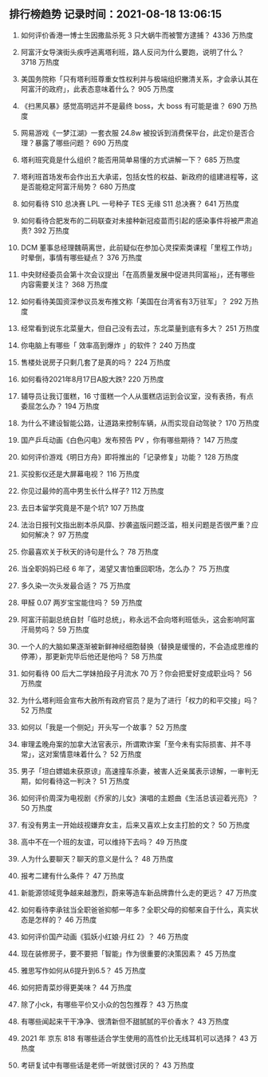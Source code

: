 
## 排行榜趋势 记录时间：2021-08-18 13:06:15
  
  1. 如何评价香港一博士生因撒盐杀死 3 只大蜗牛而被警方逮捕？ 4336 万热度
    
  2. 阿富汗女导演街头疾呼逃离塔利班，路人反问为什么要跑，说明了什么？ 3718 万热度
    
  3. 美国务院称「只有塔利班尊重女性权利并与极端组织撇清关系，才会承认其在阿富汗的政府」，此表态意味着什么？ 905 万热度
    
  4. 《扫黑风暴》感觉高明远并不是最终 boss，大 boss 有可能是谁？ 690 万热度
    
  5. 网易游戏《一梦江湖》一套衣服 24.8w 被投诉到消费保平台，此定价是否合理？暴露了哪些问题？ 690 万热度
    
  6. 塔利班究竟是什么组织？能否用简单易懂的方式讲解一下？ 685 万热度
    
  7. 塔利班首场发布会作出五大承诺，包括女性的权益、新政府的组建进程等，这是否能稳定阿富汗局势？ 680 万热度
    
  8. 如何看待 S10 总决赛 LPL 一号种子 TES 无缘 S11 总决赛？ 641 万热度
    
  9. 如何看待合肥发布的二码联查对未接种新冠疫苗而引起的感染事件将被严肃追责? 392 万热度
    
  10. DCM 董事总经理魏萌离世，此前疑似在参加心灵探索类课程「里程工作坊」时晕倒，事情有哪些疑点？ 376 万热度
    
  11. 中央财经委员会第十次会议提出「在高质量发展中促进共同富裕」，还有哪些内容需要关注？ 368 万热度
    
  12. 如何看待美国资深参议员发布推文称「美国在台湾省有3万驻军」？ 292 万热度
    
  13. 经常看到说东北菜量大，但自己没有去过，东北菜量到底有多大？ 251 万热度
    
  14. 你电脑上有哪些「 效率高到爆炸 」的软件？ 240 万热度
    
  15. 售楼处说房子只剩几套了是真的吗？ 224 万热度
    
  16. 如何看待2021年8月17日A股大跌? 220 万热度
    
  17. 辅导员让我订蛋糕，16 寸蛋糕一个人从蛋糕店运到会议室，没有表扬，有点委屈怎么办？ 194 万热度
    
  18. 为什么不建设智能公路，让道路来控制车辆，从而实现自动驾驶？ 170 万热度
    
  19. 国产乒乓动画《白色闪电》发布预告 PV ，你有哪些期待？ 147 万热度
    
  20. 如何评价游戏《明日方舟》即将推出的「记录修复」功能？ 128 万热度
    
  21. 买投影仪还是大屏幕电视？ 116 万热度
    
  22. 你见过最帅的高中男生长什么样子? 112 万热度
    
  23. 去日本留学究竟是不是个坑? 107 万热度
    
  24. 法治日报刊文指出剧本杀风靡、抄袭盗版问题泛滥，相关问题是否很严重？应如何解决？ 97 万热度
    
  25. 你最喜欢关于秋天的诗句是什么？ 78 万热度
    
  26. 当全职妈妈已经 6 年了，渴望又害怕重回职场，怎么办？ 75 万热度
    
  27. 多久染一次头发最合适？ 75 万热度
    
  28. 甲醛 0.07 两岁宝宝能住吗？ 59 万热度
    
  29. 阿富汗前副总统自封「临时总统」，称永远不会向塔利班低头，这会影响阿富汗局势吗？ 59 万热度
    
  30. 一个人的大脑如果逐渐被新鲜神经细胞替换（替换是缓慢的，不会造成思维的停滞），那更新完毕后他还是他吗？ 58 万热度
    
  31. 如何看待 00 后大二学妹拍段子月流水 70 万？你会把爱好变成职业吗？ 56 万热度
    
  32. 为什么塔利班会宣布大赦所有政府官员？是为了进行「权力的和平交接」吗？ 52 万热度
    
  33. 如何以「我是一个侧妃」开头写一个故事？ 52 万热度
    
  34. 审理孟晚舟案的加拿大法官表示，所谓欺诈案「至今未有实际损害、并不寻常」，这对案情意味着什么？ 52 万热度
    
  35. 男子「坦白嫖娼未获原谅」高速撞车杀妻，被害人近亲属表示谅解，一审判无期，如何看待这一判决？ 51 万热度
    
  36. 如何评价周深为电视剧《乔家的儿女》演唱的主题曲《生活总该迎着光亮》？ 50 万热度
    
  37. 有没有男主一开始歧视嫌弃女主，后来又喜欢上女主打脸的文？ 50 万热度
    
  38. 高中不在一个班的友谊，可以维持下去吗？ 49 万热度
    
  39. 人为什么要聊天？聊天的意义是什么？ 48 万热度
    
  40. 报考二建有什么条件？ 47 万热度
    
  41. 新能源领域竞争越来越激烈，蔚来等造车新品牌靠什么走的更远？ 47 万热度
    
  42. 如何看待李承铉当全职爸爸抑郁一年多？全职父母的抑郁来自于什么，真实状态是怎样的？ 46 万热度
    
  43. 如何评价国产动画《狐妖小红娘·月红 2》？ 46 万热度
    
  44. 现在装修房子，要不要把「智能」作为很重要的决策因素？ 45 万热度
    
  45. 雅思写作如何从6提升到6.5？ 45 万热度
    
  46. 如何把青菜炒得更美味？ 44 万热度
    
  47. 除了小ck，有哪些平价又小众的包包推荐？ 43 万热度
    
  48. 有哪些闻起来干干净净、很清新但不甜腻腻的平价香水？ 43 万热度
    
  49. 2021 年 京东 818 有哪些适合学生使用的高性价比无线耳机可以选择？ 43 万热度
    
  50. 考研复试中有哪些话是老师一听就很讨厌的？ 43 万热度
    